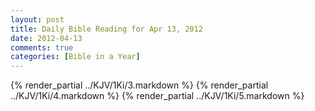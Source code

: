 ```yaml
---
layout: post
title: Daily Bible Reading for Apr 13, 2012
date: 2012-04-13
comments: true
categories: [Bible in a Year]
---
```

{% render_partial ../KJV/1Ki/3.markdown %}
{% render_partial ../KJV/1Ki/4.markdown %}
{% render_partial ../KJV/1Ki/5.markdown %}
